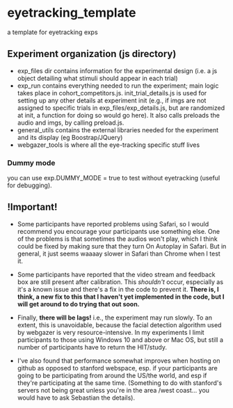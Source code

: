 # eyetracking_template
a template for eyetracking exps

## Experiment organization (js directory)

* exp_files dir contains information for the experimental design (i.e. a js object detailing what stimuli should appear in each trial)
* exp_run contains everything needed to run the experiment; main logic takes place in cohort_competitors.js. init_trial_details.js is used for setting up any other details at experiment init (e.g., if imgs are not assigned to specific trials in exp_files/exp_details.js, but are randomized at init, a function for doing so would go here). It also calls preloads the audio and imgs, by calling preload.js.
* general_utils contains the external libraries needed for the experiment and its display (eg Boostrap/JQuery)
* webgazer_tools is where all the eye-tracking specific stuff lives


### Dummy mode

you can use exp.DUMMY_MODE = true to test without eyetracking (useful for debugging).

## !Important!
* Some participants have reported problems using Safari, so I would recommend you encourage your participants use something else.
One of the problems is that sometimes the audios won't play, which I think could be fixed by making sure that they turn On Autoplay in Safari. But in general, it just seems waaaay slower in Safari than Chrome when I test it.

* Some participants have reported that the video stream and feedback box are still present after calibration. This *shouldn't* occur, especially as it's a known issue and there's a fix in the code to prevent it. **There is, I think, a new fix to this that I haven't yet implemented in the code, but I will get around to do trying that out soon.**

* Finally, **there will be lags!** i.e., the experiment may run slowly. To an extent, this is unavoidable, because the facial detection algorithm used by webgazer is very resource-intensive. In my experiments I limit participants to those using Windows 10 and above or Mac OS, but still a number of participants have to return the HIT/study.
* I've also found that performance somewhat improves when hosting on github as opposed to stanford webspace, esp. if your participants are going to be participating from around the US/the world, and esp if they're participating at the same time. (Something to do with stanford's servers not being great unless you're in the area /west coast... you would have to ask Sebastian the details).

